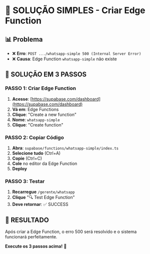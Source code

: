 # 🎯 SOLUÇÃO SIMPLES - Criar Edge Function

## 📊 Problema
- ❌ **Erro**: `POST .../whatsapp-simple 500 (Internal Server Error)`
- ❌ **Causa**: Edge Function `whatsapp-simple` não existe

## 🚀 SOLUÇÃO EM 3 PASSOS

### **PASSO 1: Criar Edge Function**
1. **Acesse**: [https://supabase.com/dashboard](https://supabase.com/dashboard)
2. **Vá em**: Edge Functions
3. **Clique**: "Create a new function"
4. **Nome**: `whatsapp-simple`
5. **Clique**: "Create function"

### **PASSO 2: Copiar Código**
1. **Abra**: `supabase/functions/whatsapp-simple/index.ts`
2. **Selecione tudo** (Ctrl+A)
3. **Copie** (Ctrl+C)
4. **Cole** no editor da Edge Function
5. **Deploy**

### **PASSO 3: Testar**
1. **Recarregue** `/gerente/whatsapp`
2. **Clique** "🔍 Test Edge Function"
3. **Deve retornar**: ✅ SUCCESS

## 🎉 RESULTADO
Após criar a Edge Function, o erro 500 será resolvido e o sistema funcionará perfeitamente.

**Execute os 3 passos acima!** 🚀





